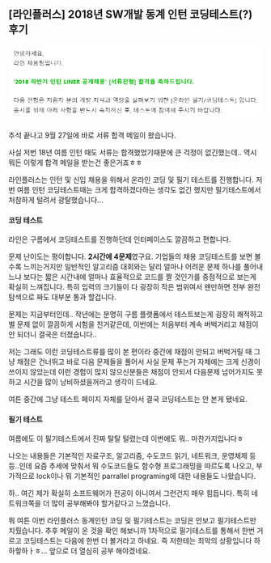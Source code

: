 ## [라인플러스] 2018년 SW개발 동계 인턴 코딩테스트(?) 후기

![img_01](../_images/img_01.PNG)


<div class="divider"></div>

추석 끝나고 9월 27일에 바로 서류 합격 메일이 왔습니다.

사실 저번 18년 여름 인턴 때도 서류는 합격했었기때문에 큰 걱정이 없긴했는데.. 역시 뭐든 이렇게 합격 메일을 받는건 좋은거죠ㅎㅎ

라인플러스는 인턴 및 신입 채용을 위해서 온라인 코딩 및 필기 테스트를 진행합니다. 저번 여름 인턴 코딩테스트때는 크게 합격하겠다하는 생각도 없긴 했지만 필기테스트에서 처참하게 털려서 광탈했습니다...

<div class="divider"></div>

#### 코딩 테스트

라인은 구름에서 코딩테스트를 진행하던데 인터페이스도 깔끔하고 편합니다.

문제 난이도는 평이합니다.  **2시간에 4문제**였구요. 기업들의 채용 코딩테스트를 보면 볼 수록 느끼는거지만 일반적인 알고리즘 대회와는 달리 얼마나 어려운 문제 하나를 풀어내느냐 보다는 짧은 시간내에 얼마나 효율적으로 코드를 짤 것인가를 중점적으로 보는게 확실히 느껴집니다. 특히 입력의 크기들이 다 굉장히 작은 범위여서 왠만하면 전부 완전탐색으로 짜도 대부분 통과 할겁니다.

문제는 지금부터인데.. 작년에는 분명히 구름 플랫폼에서 테스트보는게 굉장히 쾌적하고 별 문제 없이 깔끔하게 시험을 친거같은데, 이번에는 처음부터 계속 버벅거리고 채점이 안 되더니 결국은 터졌습니다.. 

저는 그래도 이런 코딩테스트류를 많이 본 편이라 중간에 채점이 안되고 버벅거릴 때 그냥 채점은 건너뛰고 바로 다음 문제들을 풀어서 사실 문제 푸는거 자체에는 크게 신경이 쓰이지 않았는데 이런 경험이 많지 않으신분들은 채점이 안되서 다음문제 넘어가지도 못하고 시간을 많이 낭비하셨을꺼라고 생각이 드네요.

여튼 중간에 그냥 테스트 페이지 자체를 닫아서 결국 코딩테스트는 안 본게 됐네요.



#### 필기 테스트

여름에도 이 필기테스트에서 진짜 탈탈 털렸는데 이번에도 뭐.. 마찬가지입니다ㅎ

나오는 내용들은 기본적인 자료구조, 알고리즘, 수도코드 읽기, 네트워크, 운영체제 등등..인데 요즘 추세에 맞춰서 뭐 수도코드들도 함수형 프로그래밍을 따르도록 나오고, 부가적으로 lock이나 뭐 기본적인 parrallel programing에 대한 내용들도 나왔습니다. 

하.. 여긴 제가 확실히 소프트웨어가 전공이 아니여서 그런건지 매우 힘듭니다. 특히 네트워크쪽을 더 많이 공부해봐야 할거같다고 느꼈습니다.

<div class="divider"></div>

뭐 여튼 이번 라인플러스 동계인턴 코딩 및 필기테스트는 코딩은 안보고 필기테스트만 치뤘습니다. 추후 메일이 온 것을 확인 해보니까 1차적으로 필기테스트를 통해서 한번 거르고 코딩테스트는 다음에 한번 더 볼거라고 하네요. 즉 저한테는 최악의 상황입니다 하하핳하ㅏㅎ... 앞으로 더 열심히 공부 해야겠네요.